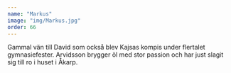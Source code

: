 ```yaml
---
name: "Markus"
image: "img/Markus.jpg"
order: 66
---
```

Gammal vän till David som också blev Kajsas kompis under flertalet gymnasiefester. Arvidsson brygger öl med stor passion och har just slagit sig till ro i huset i Åkarp.
